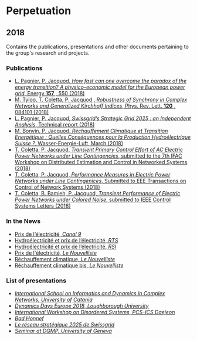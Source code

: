 # Perpetuation

## 2018

Contains the publications, presentations and other documents pertaining to the group's research and projects.

### Publications

*  [L. Pagnier, P. Jacquod, *How fast can one overcome the paradox of the energy transition? A physico-economic model for the European power grid*, Energy **157** , 550 (2018)](https://github.com/GeeeHesso/Perpetuation/tree/master/2018/Papers/Energy)
* [M. Tyloo, T. Coletta, P. Jacquod , *Robustness of Synchrony in Complex Networks and Generalized Kirchhoff Indices*, Phys. Rev. Lett. **120** , 084101 (2018)](https://github.com/GeeeHesso/Perpetuation/tree/master/2018/Papers/Kirchhoff)
* [L. Pagnier, P. Jacquod, *Swissgrid’s Strategic Grid 2025 : an Independent Analysis*, Technical report (2018)](https://github.com/GeeeHesso/Perpetuation/tree/master/2018/Papers/Swissgrid_2025)
* [M. Bonvin, P. Jacquod, *Réchauffement Climatique et Transition Energétique : Quelles Conséquences pour la Production Hydroélectrique Suisse ?*, Wasser-Energie-Luft, March (2018)](https://github.com/GeeeHesso/Perpetuation/tree/master/2018/Papers/WEL)
* [T. Coletta, P. Jacquod, *Transient Primary Control Effort of AC Electric Power Networks under Line Contingencies*, submitted to the 7th IFAC Workshop on Distributed Estimation and Control in Networked Systems (2018)](https://github.com/GeeeHesso/Perpetuation/tree/master/2018/Papers/ifac2018)
* [T. Coletta, P. Jacquod, *Performance Measures in Electric Power Networks under Line Contingenices*, Submitted to EEE Transactions on Control of Network Systems (2018)](https://github.com/GeeeHesso/Perpetuation/tree/master/2018/Papers/Gramian)
* [T. Coletta, B. Bamieh, P. Jacquod, *Transient Performance of Electric Power Networks under Colored Noise*, submitted to IEEE Control Systems Letters (2018)](https://github.com/GeeeHesso/Perpetuation/tree/master/2018/Papers/Gramiannoise)
### In the News

* [Prix de l’électricité, *Canal 9*](https://github.com/GeeeHesso/Perpetuation/tree/master/2018/In_the_News/Electricity_prices_canal9)
* [Hydroélectricité et prix de l’électricité, *RTS*](https://github.com/GeeeHesso/Perpetuation/tree/master/2018/In_the_News/Electricity_prices_canal9)
* [Hydroélectricité et prix de l’électricité, *RSI*](https://github.com/GeeeHesso/Perpetuation/tree/master/2018/In_the_News/HydroelectricityRSI)
* [Prix de l'électricité, *Le Nouvelliste*](https://github.com/GeeeHesso/Perpetuation/tree/master/2018/In_the_News/Electricity_prices)
* [Réchauffement climatique, *Le Nouvelliste*](https://github.com/GeeeHesso/Perpetuation/tree/master/2018/In_the_News/Réchauffement_climatique_NF)
* [Réchauffement climatique bis, *Le Nouvelliste*](https://github.com/GeeeHesso/Perpetuation/tree/master/2018/In_the_News/Réchauffement_climatique_NF_2)

### List of presentations

* [*International School on Informatics and Dynamics in Complex Networks, University of Catania*](https://github.com/GeeeHesso/Perpetuation/tree/master/2018/Presentations/Catania_School_Complex_Networks)
* [*Dynamics Days Europe 2018, Loughborough University*](https://github.com/GeeeHesso/Perpetuation/tree/master/2018/Presentations/Dynamics_Days_Loughborough)
* [*International Workshop on Disordered Systems, PCS-ICS Daejeon*](https://github.com/GeeeHesso/Perpetuation/tree/master/2018/Presentations/DisSLoTT)
* [*Bad Honnef*](https://github.com/GeeeHesso/Perpetuation/tree/master/2018/Presentations/Bad_Honnef)
* [*Le réseau stratégique 2025 de Swissgrid*](https://github.com/GeeeHesso/Perpetuation/tree/master/2018/Presentations/Le_reseau_strategique_2025_de_Swissgrid)
* [*Seminar at DQMP, University of Geneva*](https://github.com/GeeeHesso/Perpetuation/tree/master/2018/Presentations/DQMP_Geneva)
